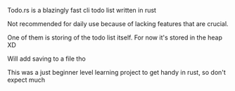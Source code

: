 Todo.rs is a blazingly fast cli todo list written in rust

Not recommended for daily use because of lacking features that are crucial.

One of them is storing of the todo list itself. For now it's stored in the heap XD

Will add saving to a file tho

This was a just beginner level learning project to get handy in rust, so don't expect much
